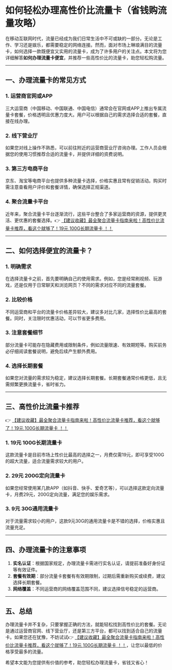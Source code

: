 # 如何轻松办理高性价比流量卡（省钱购流量攻略）

在移动互联网时代，流量已经成为我们日常生活中不可或缺的一部分。无论是工作、学习还是娱乐，都需要稳定的网络连接。然而，面对市场上琳琅满目的流量卡，如何选择一款既便宜又实用的流量卡，成为了许多用户的关注点。本文将为您详细解答**如何办理流量卡便宜**，并推荐一些高性价比的流量卡，助您轻松购流量。

---

## 一、办理流量卡的常见方式

### 1. 运营商官网或APP
三大运营商（中国移动、中国联通、中国电信）通常会在官网或APP上推出专属流量卡套餐，价格透明且优惠力度大。用户可以根据自己的需求选择合适的套餐，直接在线办理。

### 2. 线下营业厅
如果您对线上操作不熟悉，可以前往附近的运营商营业厅咨询办理。工作人员会根据您的使用习惯推荐合适的流量卡，并提供详细的资费说明。

### 3. 第三方电商平台
京东、淘宝等电商平台也提供多种流量卡选择，价格实惠且常有促销活动。购买时需注意查看用户评价和套餐详情，确保选择正规渠道。

### 4. 聚合流量卡平台
近年来，聚合流量卡平台逐渐流行，这些平台整合了多家运营商的资源，提供更灵活、更优惠的套餐选择。👉 [【建议收藏】最全聚合流量卡指南来啦！高性价比流量卡推荐，看这个就够了！19元 100G长期流量卡 ！！](https://bit.ly/Liuliangka)

---

## 二、如何选择便宜的流量卡？

### 1. 明确需求
在选择流量卡之前，首先要明确自己的使用需求。例如，您是经常刷视频、玩游戏，还是仅用于日常聊天和浏览网页？不同的需求对应不同的流量套餐。

### 2. 比较价格
不同运营商和平台的流量卡价格差异较大，建议多对比几家，选择性价比最高的套餐。同时，关注限时优惠活动，可以节省更多费用。

### 3. 注意套餐细节
部分流量卡可能存在隐藏费用或限制条件，例如流量限速、有效期短等。购买前务必仔细阅读套餐说明，避免后续产生额外费用。

### 4. 选择长期套餐
如果您对流量的需求较为稳定，建议选择长期套餐。长期套餐通常价格更低，且无需频繁更换流量卡，省时省力。

---

## 三、高性价比流量卡推荐

👉 [【建议收藏】最全聚合流量卡指南来啦！高性价比流量卡推荐，看这个就够了！19元 100G长期流量卡 ！！](https://bit.ly/Liuliangka)

### 1. 19元 100G长期流量卡
这款流量卡是目前市场上性价比最高的选择之一，月费仅需19元，即可享受100G的超大流量，适合流量需求较大的用户。

### 2. 29元 200G定向流量卡
如果您经常使用某几款APP（如抖音、快手、爱奇艺等），可以选择这款定向流量卡，月费29元，200G定向流量，满足您的娱乐需求。

### 3. 9元 30G通用流量卡
对于流量需求较小的用户，这款9元30G的通用流量卡是不错的选择，价格实惠且流量充足。

---

## 四、办理流量卡的注意事项

1. **实名认证**：根据国家规定，办理流量卡需进行实名认证，请提前准备好身份证等有效证件。
2. **套餐有效期**：部分流量卡套餐有有效期限制，过期后需重新购买或续费，建议选择长期套餐。
3. **网络覆盖**：不同运营商的网络覆盖范围不同，建议选择信号稳定的运营商。

---

## 五、总结

办理流量卡并不复杂，只要掌握正确的方法，就能轻松找到高性价比的套餐。无论是通过运营商官网、线下营业厅，还是第三方平台，都可以找到适合自己的流量卡。如果您还在犹豫，不妨试试👉 [【建议收藏】最全聚合流量卡指南来啦！高性价比流量卡推荐，看这个就够了！19元 100G长期流量卡 ！！](https://bit.ly/Liuliangka)，让您以最低的价格享受最多的流量。

希望本文能为您提供有价值的参考，助您轻松办理流量卡，省钱又省心！